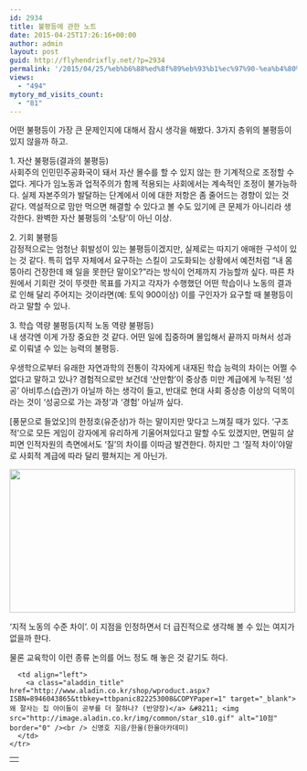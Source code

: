 ```yaml
---
id: 2934
title: 불평등에 관한 노트
date: 2015-04-25T17:26:16+00:00
author: admin
layout: post
guid: http://flyhendrixfly.net/?p=2934
permalink: '/2015/04/25/%eb%b6%88%ed%8f%89%eb%93%b1%ec%97%90-%ea%b4%80%ed%95%9c-%eb%85%b8%ed%8a%b8/'
views:
  - "494"
mytory_md_visits_count:
  - "81"
---
```

어떤 불평등이 가장 큰 문제인지에 대해서 잠시 생각을 해봤다. 3가지 층위의 불평등이 있지 않을까 하고.

<div class="text_exposed_show">
  <p>
    1. 자산 불평등(결과의 불평등)<br /> 사회주의 인민민주공화국이 돼서 자산 몰수를 할 수 있지 않는 한 기계적으로 조정할 수 없다. 게다가 임노동과 업적주의가 함께 적용되는 사회에서는 계속적인 조정이 불가능하다. 실제 자본주의가 발달하는 단계에서 이에 대한 저항은 좀 줄어드는 경향이 있는 것 같다. 역설적으로 맘만 먹으면 해결할 수 있다고 볼 수도 있기에 큰 문제가 아니리라 생각한다. 완벽한 자산 불평등의 &#8216;소탕&#8217;이 아닌 이상.
  </p>
  
  <p>
    2. 기회 불평등<br /> 감정적으로는 엄청난 휘발성이 있는 불평등이겠지만, 실제로는 따지기 애매한 구석이 있는 것 같다. 특히 업무 자체에서 요구하는 스킬이 고도화되는 상황에서 예전처럼 &#8220;내 몸뚱아리 건장한데 왜 일을 못한단 말이오?&#8221;라는 방식이 언제까지 가능할까 싶다. 따른 차원에서 기회란 것이 뚜렷한 목표를 가지고 각자가 수행했던 어떤 학습이나 노동의 결과로 인해 달리 주어지는 것이라면(예: 토익 900이상) 이를 구인자가 요구할 때 불평등이라고 말할 수 있나.
  </p>
  
  <p>
    3. 학습 역량 불평등(지적 노동 역량 불평등)<br /> 내 생각엔 이게 가장 중요한 것 같다. 어떤 일에 집중하며 몰입해서 끝까지 마쳐서 성과로 이뤄낼 수 있는 능력의 불평등.
  </p>
  
  <p>
    우생학으로부터 유래한 자연과학의 전통이 각자에게 내재된 학습 능력의 차이는 어쩔 수 없다고 말하고 있나? 경험적으로만 보건데 &#8216;산만함&#8217;이 중상층 미만 계급에게 누적된 &#8216;성공&#8217; 아비투스(습관)가 아닐까 하는 생각이 들고, 반대로 현대 사회 중상층 이상의 덕목이라는 것이 &#8216;성공으로 가는 과정&#8217;과 &#8216;경험&#8217; 아닐까 싶다.
  </p>
  
  <p>
    [풍문으로 들었오]의 한정호(유준상)가 하는 말이지만 맞다고 느껴질 때가 있다. &#8216;구조적&#8217;으로 모든 게임이 강자에게 유리하게 기울어져있다고 말할 수도 있겠지만, 면밀히 살피면 인적자원의 측면에서도 &#8216;질&#8217;의 차이를 이따금 발견한다. 하지만 그 &#8216;질적 차이&#8217;야말로 사회적 계급에 따라 달리 펼쳐지는 게 아닌가.
  </p>
  
  <p>
    <img class="alignnone" src="http://www.pdjournal.com/news/photo/201504/55015_47043_4749.jpg" alt="" width="500" height="251" />
  </p>
  
  <p>
    &#8216;지적 노동의 수준 차이&#8217;. 이 지점을 인정하면서 더 급진적으로 생각해 볼 수 있는 여지가 없을까 한다.
  </p>
  
  <p>
    물론 교육학이 이런 종류 논의를 어느 정도 해 놓은 것 같기도 하다.
  </p>
  
  <table>
    <tr>
      <td>
        <a href="http://www.aladin.co.kr/shop/wproduct.aspx?ISBN=8946043865&ttbkey=ttbpanic822253008&COPYPaper=1" target="_blank"><img src="http://image.aladin.co.kr/product/1207/59/cover/8946043865_1.jpg" alt="" border="0" /></a>
      </td>
      
      <td align="left">
        <a class="aladdin_title" href="http://www.aladin.co.kr/shop/wproduct.aspx?ISBN=8946043865&ttbkey=ttbpanic822253008&COPYPaper=1" target="_blank">왜 잘사는 집 아이들이 공부를 더 잘하나? (반양장)</a> &#8211; <img src="http://image.aladin.co.kr/img/common/star_s10.gif" alt="10점" border="0" /><br /> 신명호 지음/한울(한울아카데미)
      </td>
    </tr>
  </table>
</div>